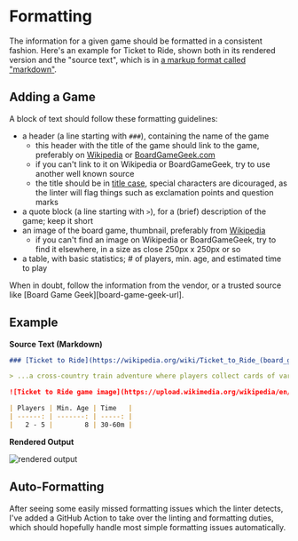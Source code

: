 # Formatting

The information for a given game should be formatted in a consistent fashion. Here's an example for Ticket to Ride, shown both in its rendered version and the "source text", which is in [a markup format called "markdown"][markdown-guide-src].

## Adding a Game

A block of text should follow these formatting guidelines:

- a header (a line starting with `###`), containing the name of the game
  - this header with the title of the game should link to the game, preferably on [Wikipedia][wikipedia-org] or [BoardGameGeek.com][bgg-com]
  - if you can't link to it on Wikipedia or BoardGameGeek, try to use another well known source
  - the title should be in [title case](https://titlecase.com/), special characters are dicouraged, as the linter will flag things such as exclamation points and question marks
- a quote block (a line starting with `>`), for a (brief) description of the game; keep it short
- an image of the board game, thumbnail, preferably from [Wikipedia][wikipedia-org]
  - if you can't find an image on Wikipedia or BoardGameGeek, try to find it elsewhere, in a size as close 250px x 250px or so
- a table, with basic statistics; \# of players, min. age, and estimated time to play

When in doubt, follow the information from the vendor, or a trusted source like [Board Game Geek][board-game-geek-url].

## Example

**Source Text (Markdown)**

```markdown
### [Ticket to Ride](https://wikipedia.org/wiki/Ticket_to_Ride_(board_game))

> ...a cross-country train adventure where players collect cards of various types of train cars that enable them to claim railway routes connecting cities in various countries around the world.

![Ticket to Ride game image](https://upload.wikimedia.org/wikipedia/en/thumb/9/92/Ticket_to_Ride_Board_Game_Box_EN.jpg/220px-Ticket_to_Ride_Board_Game_Box_EN.jpg)

| Players | Min. Age | Time   |
| ------: | -------: | -----: |
|   2 - 5 |        8 | 30-60m |
```

**Rendered Output**

![rendered output][output-example]

## Auto-Formatting

After seeing some easily missed formatting issues which the linter detects, I've added a GitHub Action to take over the linting and formatting duties, which should hopefully handle most simple formatting issues automatically.

[markdown-guide-src]: https://help.github.com/articles/about-writing-and-formatting-on-github/
[output-example]: ./assets/images/rendered_md_example.png
[wikipedia-org]: https://www.wikipedia.org/
[bgg-com]: https://boardgamegeek.com
